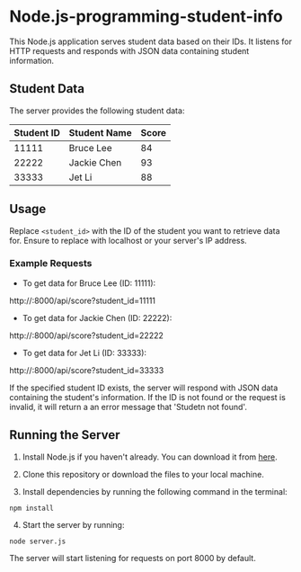 # Node.js-programming-student-info

This Node.js application serves student data based on their IDs. It listens for HTTP requests and responds with JSON data containing student information.

## Student Data

The server provides the following student data:

| Student ID | Student Name | Score |
|------------|--------------|-------|
| 11111      | Bruce Lee    | 84    |
| 22222      | Jackie Chen  | 93    |
| 33333      | Jet Li       | 88    |

## Usage

Replace `<student_id>` with the ID of the student you want to retrieve data for. Ensure to replace <your-server-ip> with localhost or your server's IP address.

### Example Requests

- To get data for Bruce Lee (ID: 11111):

http://<your-server-ip>:8000/api/score?student_id=11111

- To get data for Jackie Chen (ID: 22222):

http://<your-server-ip>:8000/api/score?student_id=22222

- To get data for Jet Li (ID: 33333):

http://<your-server-ip>:8000/api/score?student_id=33333

If the specified student ID exists, the server will respond with JSON data containing the student's information. If the ID is not found or the request is invalid, it will return a an error message that 'Studetn not found'.

## Running the Server

1. Install Node.js if you haven't already. You can download it from [here](https://nodejs.org/).

2. Clone this repository or download the files to your local machine.

3. Install dependencies by running the following command in the terminal:

  ```
  npm install
  ```

4. Start the server by running:

  ```
  node server.js
  ```

The server will start listening for requests on port 8000 by default.
